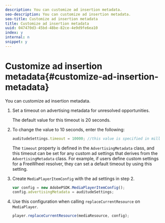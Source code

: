 ```yaml
---
description: You can customize ad insertion metadata.
seo-description: You can customize ad insertion metadata.
seo-title: Customize ad insertion metadata
title: Customize ad insertion metadata
uuid: 047470d3-45bd-48be-82ce-4e9d9fe6ea10
index: y
internal: n
snippet: y
---
```


# Customize ad insertion metadata{#customize-ad-insertion-metadata}

You can customize ad insertion metadata.

1. Set a timeout on advertising metadata for unresolved opportunities.

   The default value for this timeout is 20 seconds.
1. To change the value to 10 seconds, enter the following:

   ```js
   auditudeSettings.timeout = 10000; //this value is specified in milliseconds
   ```

   The `timeout` property is defined in the `AdvertisingMetadata` class, and this timeout can be set for any custom ad settings that derives from the `AdvertisingMetadata` class. For example, if users define custom settings for a FreeWheel resolver, they can set a default timeout by using this setting. 

1. Create `MediaPlayerItemConfig` with the ad settings in step 2.

   ```js
   var config = new AdobePSDK.MediaPlayerItemConfig(); 
   config.advertisingMetadata = auditudeSettings;
   ```

1. Use this configuration when calling `replaceCurrentResource` on `MediaPlayer`.

   ```js
   player.replaceCurrentResource(mediaResource, config);
   ```

